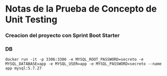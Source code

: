 # Notas de la Prueba de Concepto de Unit Testing

### Creacion del proyecto con Sprint Boot Starter


### DB
```
docker run -it -p 3306:3306 -e MYSQL_ROOT_PASSWORD=secreto -e MYSQL_DATABASE=app -e MYSQL_USER=app -e MYSQL_PASSWORD=secreto --name app mysql:5.7.27

```

